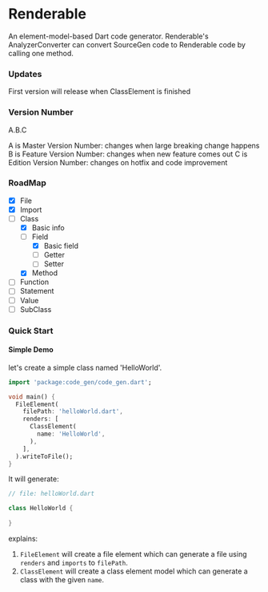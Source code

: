 # Renderable
An element-model-based Dart code generator. 
Renderable's AnalyzerConverter can convert SourceGen code to Renderable code by calling one method.

### Updates
First version will release when ClassElement is finished

### Version Number
A.B.C

A is Master Version Number: changes when large breaking change happens
B is Feature Version Number: changes when new feature comes out
C is Edition Version Number: changes on hotfix and code improvement

### RoadMap
- [x] File
- [x] Import
- [ ] Class
    - [x] Basic info
    - [ ] Field
        - [x] Basic field
        - [ ] Getter
        - [ ] Setter
    - [x] Method
- [ ] Function
- [ ] Statement
- [ ] Value
- [ ] SubClass

### Quick Start

#### Simple Demo
let's create a simple class named 'HelloWorld'.

```dart
import 'package:code_gen/code_gen.dart';

void main() {
  FileElement(
    filePath: 'helloWorld.dart',
    renders: [
      ClassElement(
        name: 'HelloWorld',
      ),
    ],
  ).writeToFile();
}
```

It will generate:
```dart
// file: helloWorld.dart

class HelloWorld {
  
}
```

explains:
1. `FileElement` will create a file element which can generate a file using `renders` and `imports` to `filePath`.
1. `ClassElement` will create a class element model which can generate a class with the given `name`.
